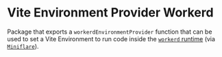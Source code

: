 # Vite Environment Provider Workerd

Package that exports a `workerdEnvironmentProvider` function that can be used to set a Vite Environment to run code inside the [`workerd` runtime](https://github.com/cloudflare/workerd) (via [`Miniflare`](https://github.com/cloudflare/workers-sdk/tree/main/packages/miniflare)).

